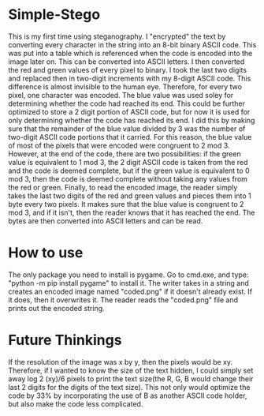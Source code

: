 # Simple-Stego
This is my first time using steganography.
I "encrypted" the text by converting every character in the string into an 8-bit binary ASCII code. This was put into a table which is referenced when the code is encoded into the image later on. This can be converted into ASCII letters. I then converted the red and green values of every pixel to binary. I took the last two digits and replaced then in two-digit increments with my 8-digit ASCII code. This difference is almost invisible to the human eye. Therefore, for every two pixel, one character was encoded. The blue value was used soley for determining whether the code had reached its end. This could be further optimized to store a 2 digit portion of ASCII code, but for now it is used for only determining whether the code has reached its end. I did this by making sure that the remainder of the blue value divided by 3 was the number of two-digit ASCII code portions that it carried. For this reason, the blue value of most of the pixels that were encoded were congruent to 2 mod 3. However, at the end of the code, there are two possibilities: if the green value is equivalent to 1 mod 3, the 2 digit ASCII code is taken from the red and the code is deemed complete, but if the green value is equivalent to 0 mod 3, then the code is deemed complete without taking any values from the red or green. Finally, to read the encoded image, the reader simply takes the last two digits of the red and green values and pieces them into 1 byte every two pixels. It makes sure that the blue value is congruent to 2 mod 3, and if it isn't, then the reader knows that it has reached the end. The bytes are then converted into ASCII letters and can be read.

# How to use

The only package you need to install is pygame. Go to cmd.exe, and type: "python -m pip install pygame" to install it. 
The writer takes in a string and creates an encoded image named "coded.png" if it doesn't already exist. If it does, then it overwrites it. The reader reads the "coded.png" file and prints out the encoded string.




# Future Thinkings
If the resolution of the image was x by y, then the pixels would be xy. Therefore, if I wanted to know the size of the text hidden, I could simply set away log 2 (xy)/6 pixels to print the text size(the R, G, B would change their last 2 digits for the digits of the text size). This not only would optimize the code by 33% by incorporating the use of B as another ASCII code holder, but also make the code less complicated.
